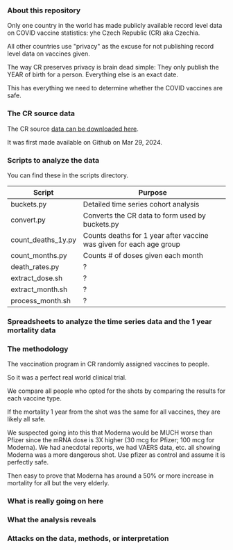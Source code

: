 ### About this repository
Only one country in the world has made publicly available record level data on COVID vaccine statistics: yhe Czech Republic (CR) aka Czechia.

All other countries use "privacy" as the excuse for not publishing record level data on vaccines given.

The way CR preserves privacy is brain dead simple: They only publish the YEAR of birth for a person. Everything else is an exact date.

This has everything we need to determine whether the COVID vaccines are safe.

### The CR source data  

The CR source [data can be downloaded here](https://github.com/PalackyUniversity/uzis-data-analysis/tree/main).

It was first made available on Github on Mar 29, 2024.

### Scripts to analyze the data
You can find these in the scripts directory. 


| Script            | Purpose                                                 |
| -------------------- | ---------------------------------------------------------- | 
| buckets.py     | Detailed time series cohort analysis | 
| convert.py | Converts the CR data to form used by buckets.py                                                       | 
| count_deaths_1y.py          | Counts deaths for 1 year after vaccine was given for each age group                                                       | 
| count_months.py  | Counts # of doses given each month                               | 
| death_rates.py |    ? |
| extract_dose.sh | ? |
| extract_month.sh | ?|
| process_month.sh | ? |

### Spreadsheets to analyze the time series data and the 1 year mortality data

### The methodology
The vaccination program in CR randomly assigned vaccines to people.

So it was a perfect real world clinical trial.

We compare all people who opted for the shots by comparing the results for each vaccine type.

If the mortality 1 year from the shot was the same for all vaccines, they are likely all safe.

We suspected going into this that Moderna would be MUCH worse than Pfizer since the mRNA dose is 3X higher (30 mcg for Pfizer; 100 mcg for Moderna). 
We had anecdotal reports, we had VAERS data, etc. all showing Moderna was a more dangerous shot.
Use pfizer as control and assume it is perfectly safe. 


Then easy to prove that Moderna has around a 50% or more increase in mortality for all but the very elderly.


### What is really going on here

### What the analysis reveals

### Attacks on the data, methods, or interpretation
